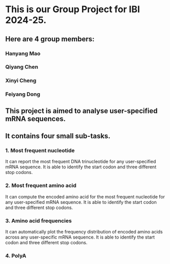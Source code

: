 # This is our Group Project for IBI 2024-25.

## Here are 4 group members:

### Hanyang Mao
### Qiyang Chen
### Xinyi Cheng
### Feiyang Dong



## This project is aimed to analyse user-specified mRNA sequences.
## It contains four small sub-tasks.

### 1. Most frequent nucleotide

It can report the most frequent DNA trinucleotide for any user-specified mRNA sequence.
It is able to identify the start codon and three different stop codons.

### 2. Most frequent amino acid

It can compute the encoded amino acid for the most frequent nucleotide for any user-specified mRNA sequence.
It is able to identify the start codon and three different stop codons.

### 3. Amino acid frequencies

It can automatically plot the frequency distribution of encoded amino acids across any user-specific mRNA sequence.
It is able to identify the start codon and three different stop codons.

### 4. PolyA